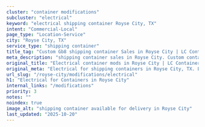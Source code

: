 ```yaml
---
cluster: "container modifications"
subcluster: "electrical"
keyword: "electrical shipping container Royse City, TX"
intent: "Commercial-Local"
page_type: "Location-Service"
city: "Royse City, TX"
service_type: "shipping container"
title_tag: "Custom Gb8 shipping container Sales in Royse City | LC Container"
meta_description: "shipping container sales in Royse City. Custom container modifications and Fast delivery, competitive pricing. Serving modifications area. Quote ID: SN0. Call (214) 524-4168 for your free quote today."
original_title: "Electrical container mods in Royse City | LC Container"
original_meta: "Electrical for shipping containers in Royse City, TX. Local fabrication & pro install. LC Container — Since 2003. Get a quote."
url_slug: "/royse-city/modifications/electrical"
h1: "Electrical for Containers in Royse City"
internal_links: "/modifications"
priority: 3
notes: ""
noindex: true
image_alt: "shipping container available for delivery in Royse City"
last_updated: "2025-10-20"
---
```


<!-- TODO: Add unique city/inventory copy, images, and internal links here. -->
